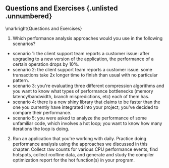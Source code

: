 ## Questions and Exercises {.unlisted .unnumbered}

\markright{Questions and Exercises}

1. Which performance analysis approaches would you use in the following scenarios?
- scenario 1: the client support team reports a customer issue: after upgrading to a new version of the application, the performance of a certain operation drops by 10%.
- scenario 2: the client support team reports a customer issue: some transactions take 2x longer time to finish than usual with no particular pattern.
- scenario 3: you're evaluating three different compression algorithms and you want to know what types of performance bottlenecks (memory latency/bandwidth, branch mispredictions, etc) each of them has.
- scenario 4: there is a new shiny library that claims to be faster than the one you currently have integrated into your project; you've decided to compare their performance.
- scenario 5: you were asked to analyze the performance of some unfamiliar code, which involves a hot loop; you want to know how many iterations the loop is doing.
2. Run an application that you're working with daily. Practice doing performance analysis using the approaches we discussed in this chapter. Collect raw counts for various CPU performance events, find hotspots, collect roofline data, and generate and study the compiler optimization report for the hot function(s) in your program.
